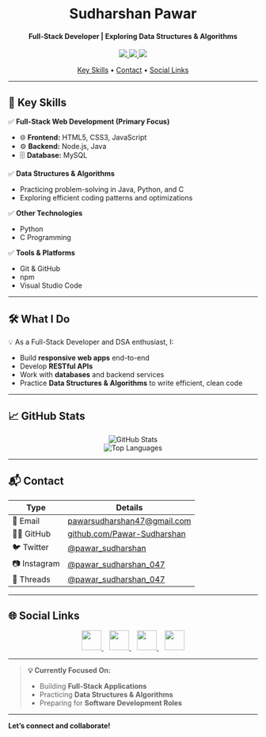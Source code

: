 <h1 align="center">
  Sudharshan Pawar
</h1>

<h4 align="center">Full-Stack Developer | Exploring Data Structures & Algorithms</h4>

<p align="center">
  <a href="mailto:pawarsudharshan47@gmail.com">
    <img src="https://img.shields.io/badge/Email-Contact-red?style=flat&logo=gmail">
  </a>
  <a href="https://github.com/Pawar-Sudharshan">
    <img src="https://img.shields.io/github/followers/Pawar-Sudharshan?label=Follow&style=social">
  </a>
  <a href="https://twitter.com/pawar_sudharshan">
    <img src="https://img.shields.io/twitter/follow/pawar_sudharshan?style=social">
  </a>
</p>

<p align="center">
  <a href="#key-skills">Key Skills</a> •
  <a href="#contact">Contact</a> •
  <a href="#social-links">Social Links</a>
</p>

---

## 🚀 Key Skills

✅ **Full-Stack Web Development (Primary Focus)**
- 🌐 **Frontend:** HTML5, CSS3, JavaScript
- ⚙️ **Backend:** Node.js, Java
- 🗄️ **Database:** MySQL

✅ **Data Structures & Algorithms**
- Practicing problem-solving in Java, Python, and C
- Exploring efficient coding patterns and optimizations

✅ **Other Technologies**
- Python
- C Programming

✅ **Tools & Platforms**
- Git & GitHub
- npm
- Visual Studio Code

---

## 🛠️ What I Do

💡 As a Full-Stack Developer and DSA enthusiast, I:
- Build **responsive web apps** end-to-end
- Develop **RESTful APIs**
- Work with **databases** and backend services
- Practice **Data Structures & Algorithms** to write efficient, clean code

---

## 📈 GitHub Stats

<p align="center">
  <img src="https://github-readme-stats.vercel.app/api?username=Pawar-Sudharshan&show_icons=true&theme=tokyonight" alt="GitHub Stats" />
  <br>
  <img src="https://github-readme-stats.vercel.app/api/top-langs/?username=Pawar-Sudharshan&layout=compact&theme=tokyonight" alt="Top Languages" />
</p>

---

## 📬 Contact

| Type      | Details                                                                                      |
|-----------|----------------------------------------------------------------------------------------------|
| 📧 Email   | [pawarsudharshan47@gmail.com](mailto:pawarsudharshan47@gmail.com)                            |
| 🧑‍💻 GitHub | [github.com/Pawar-Sudharshan](https://github.com/Pawar-Sudharshan)                          |
| 🐦 Twitter | [@pawar_sudharshan](https://twitter.com/pawar_sudharshan)                                    |
| 📷 Instagram | [@pawar_sudharshan_047](https://www.instagram.com/pawar_sudharshan_047/?__pwa=1)           |
| 💬 Threads | [@pawar_sudharshan_047](https://www.threads.net/@pawar_sudharshan_047)                      |

---

## 🌐 Social Links

<p align="center">
  <a href="https://github.com/Pawar-Sudharshan" target="_blank">
    <img src="https://cdn.jsdelivr.net/gh/devicons/devicon/icons/github/github-original.svg" width="40" />
  </a>
  &nbsp;&nbsp;
  <a href="https://twitter.com/pawar_sudharshan" target="_blank">
    <img src="https://cdn.jsdelivr.net/gh/devicons/devicon/icons/twitter/twitter-original.svg" width="40" />
  </a>
  &nbsp;&nbsp;
  <a href="https://www.instagram.com/pawar_sudharshan_047" target="_blank">
    <img src="https://cdn.jsdelivr.net/gh/devicons/devicon/icons/instagram/instagram-original.svg" width="40" />
  </a>
  &nbsp;&nbsp;
  <a href="https://www.threads.net/@pawar_sudharshan_047" target="_blank">
    <img src="https://static.cdnlogo.com/logos/t/30/threads-app-icon.svg" width="40" />
  </a>
</p>

---

> **💡 Currently Focused On:**
> - Building **Full-Stack Applications**
> - Practicing **Data Structures & Algorithms**
> - Preparing for **Software Development Roles**

---

**Let’s connect and collaborate!**

